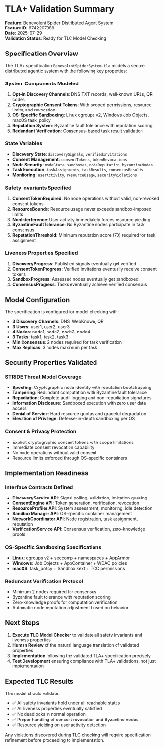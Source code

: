 # TLA+ Validation Summary

**Feature**: Benevolent Spider Distributed Agent System  
**Feature ID**: 8742297958  
**Date**: 2025-07-29  
**Validation Status**: Ready for TLC Model Checking

## Specification Overview

The TLA+ specification `BenevolentSpiderSystem.tla` models a secure distributed agentic system with the following key properties:

### System Components Modeled

1. **Opt-In Discovery Channels**: DNS TXT records, well-known URLs, QR codes
2. **Cryptographic Consent Tokens**: With scoped permissions, resource limits, and revocation
3. **OS-Specific Sandboxing**: Linux cgroups v2, Windows Job Objects, macOS task_policy
4. **Reputation System**: Byzantine fault tolerance with reputation scoring
5. **Redundant Verification**: Consensus-based task result validation

### State Variables

- **Discovery State**: `discoverySignals`, `verifiedInvitations`
- **Consent Management**: `consentTokens`, `tokenRevocations`
- **Node Security**: `nodeState`, `sandboxes`, `nodeReputation`, `byzantineNodes`
- **Task Execution**: `taskAssignments`, `taskResults`, `consensusResults`
- **Monitoring**: `userActivity`, `resourceUsage`, `securityViolations`

### Safety Invariants Specified

1. **ConsentTokenRequired**: No node operations without valid, non-revoked consent tokens
2. **ResourceBounds**: Resource usage never exceeds sandbox-imposed limits
3. **NonInterference**: User activity immediately forces resource yielding
4. **ByzantineFaultTolerance**: No Byzantine nodes participate in task consensus
5. **ReputationThreshold**: Minimum reputation score (70) required for task assignment

### Liveness Properties Specified

1. **DiscoveryProgress**: Published signals eventually get verified
2. **ConsentTokenProgress**: Verified invitations eventually receive consent tokens
3. **SandboxProgress**: Assessed nodes eventually get sandboxed
4. **ConsensusProgress**: Tasks eventually achieve verified consensus

## Model Configuration

The specification is configured for model checking with:

- **3 Discovery Channels**: DNS, WebKnown, QR
- **3 Users**: user1, user2, user3
- **4 Nodes**: node1, node2, node3, node4
- **3 Tasks**: task1, task2, task3
- **Min Consensus**: 2 nodes required for task verification
- **Max Replicas**: 3 nodes maximum per task

## Security Properties Validated

### STRIDE Threat Model Coverage

- **Spoofing**: Cryptographic node identity with reputation bootstrapping
- **Tampering**: Redundant computation with Byzantine fault tolerance
- **Repudiation**: Complete audit logging and non-repudiation signatures
- **Information Disclosure**: Sandboxed execution with zero user data access
- **Denial of Service**: Hard resource quotas and graceful degradation
- **Elevation of Privilege**: Defense-in-depth sandboxing per OS

### Consent & Privacy Protection

- Explicit cryptographic consent tokens with scope limitations
- Immediate consent revocation capability
- No node operations without valid consent
- Resource limits enforced through OS-specific containers

## Implementation Readiness

### Interface Contracts Defined

- **DiscoveryService API**: Signal polling, validation, invitation queuing
- **ConsentEngine API**: Token generation, verification, revocation
- **ResourceProfiler API**: System assessment, monitoring, idle detection
- **SandboxManager API**: OS-specific container management
- **NetworkCoordinator API**: Node registration, task assignment, reputation
- **VerificationService API**: Consensus verification, zero-knowledge proofs

### OS-Specific Sandboxing Specifications

- **Linux**: cgroups v2 + seccomp + namespaces + AppArmor
- **Windows**: Job Objects + AppContainer + WDAC policies
- **macOS**: task_policy + Sandbox.kext + TCC permissions

### Redundant Verification Protocol

- Minimum 2 nodes required for consensus
- Byzantine fault tolerance with reputation scoring
- Zero-knowledge proofs for computation verification
- Automatic node reputation adjustment based on behavior

## Next Steps

1. **Execute TLC Model Checker** to validate all safety invariants and liveness properties
2. **Human Review** of the natural language translation of validated properties
3. **Implementation** following the validated TLA+ specification precisely
4. **Test Development** ensuring compliance with TLA+ validations, not just implementation

## Expected TLC Results

The model should validate:

- ✅ All safety invariants hold under all reachable states
- ✅ All liveness properties eventually satisfied
- ✅ No deadlocks in normal operation
- ✅ Proper handling of consent revocation and Byzantine nodes
- ✅ Resource yielding on user activity detection

Any violations discovered during TLC checking will require specification refinement before proceeding to implementation.
